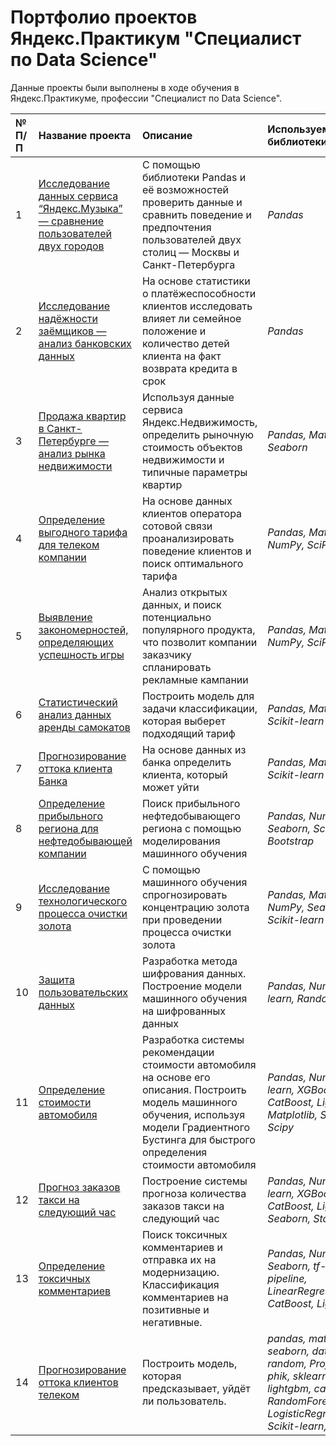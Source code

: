 # Портфолио проектов Яндекс.Практикум "Специалист по Data Science"


Данные проекты были выполнены в ходе обучения в Яндекс.Практикуме, профессии "Специалист по Data Science".

|    № П/П    | Название проекта | Описание | Используемые библиотеки | Статус |
| :---------------------- | :---------------------- | :---------------------- | :---------------------- | :---------------------- |
| 1 | [Исследование данных сервиса “Яндекс.Музыка” — сравнение пользователей двух городов]() | С помощью библиотеки Pandas и её возможностей проверить данные и сравнить поведение и предпочтения пользователей двух столиц — Москвы и Санкт-Петербурга| *Pandas*| *Завершён* |
| 2 | [Исследование надёжности заёмщиков — анализ банковских данных]() | На основе статистики о платёжеспособности клиентов исследовать влияет ли семейное положение и количество детей клиента на факт возврата кредита в срок| *Pandas*| *Завершён* |
| 3 | [Продажа квартир в Санкт-Петербурге — анализ рынка недвижимости]() | Используя данные сервиса Яндекс.Недвижимость, определить рыночную стоимость объектов недвижимости и типичные параметры квартир| *Pandas, Matplotlib, Seaborn*| *Завершён* |
| 4 | [Определение выгодного тарифа для телеком компании]() | На основе данных клиентов оператора сотовой связи проанализировать поведение клиентов и поиск оптимального тарифа| *Pandas, Matplotlib, NumPy, SciPy, Seaborn*| *Завершён* |
| 5 | [Выявление закономерностей, определяющих успешность игры]() | Анализ открытых данных, и поиск потенциально популярного продукта, что позволит компании заказчику спланировать рекламные кампании| *Pandas, Matplotlib, NumPy, SciPy, Seaborn*| *Завершён* |
| 6 | [Статистический анализ данных аренды самокатов]() | Построить модель для задачи классификации, которая выберет подходящий тариф| *Pandas, Matplotlib, Scikit-learn*| *Завершён* |
| 7 | [Прогнозирование оттока клиента Банка]() | На основе данных из банка определить клиента, который может уйти| *Pandas, Matplotlib, Scikit-learn*| *Завершён* |
| 8 | [Определение прибыльного региона для нефтедобывающей компании]() | Поиск прибыльного нефтедобывающего региона с помощью моделирования машинного обучения | *Pandas, Numpy, Seaborn, Scikit-learn, Bootstrap* | *Завершён* |
| 9 | [Исследование технологического процесса очистки золота]() | С помощью машинного обучения спрогнозировать концентрацию золота при проведении процесса очистки золота | *Pandas, Matplotlib, NumPy, Seaborn, Scikit-learn* | *Завершён* |
| 10 | [Защита пользовательских данных]() | Разработка метода шифрования данных. Построение модели машинного обучения на шифрованных данных | *Pandas, Numpy, Scikit-learn, Random* | *Завершён* |
| 11 | [Определение стоимости автомобиля]() | Разработка системы рекомендации стоимости автомобиля на основе его описания. Построить модель машинного обучения, используя модели Градиентного Бустинга для быстрого определения стоимости автомобиля | *Pandas, Numpy, Scikit-learn, XGBoost, CatBoost, LightGBM, Matplotlib, Seaborn, Scipy* | *Завершён* |
| 12 | [Прогноз заказов такси на следующий час]() | Построение системы прогноза количества заказов такси на следующий час | *Pandas, Numpy, Scikit-learn, XGBoost, CatBoost, LightGBM, Seaborn, Statsmodels* | *Завершён* |
| 13 | [Определение токсичных комментариев]() | Поиск токсичных комментариев и отправка их на модернизацию. Классификация комментариев на позитивные и негативные. | *Pandas, Numpy, Seaborn, tf-idf, nltk, pipeline, LinearRegression, CatBoost, LightGBM* | *Завершён* |
| 14 | [Прогнозирование оттока клиентов телеком]() | Построить модель, которая предсказывает, уйдёт ли пользователь. | *pandas, matplotlib, seaborn, datetime, random, ProfileReport, phik, sklearn.metrics, lightgbm, catboost, RandomForestClassifier, LogisticRegression, Scikit-learn, Pipeline* | *Завершён* |
